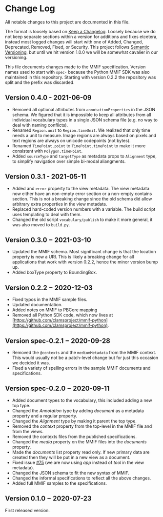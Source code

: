 # Change Log

All notable changes to this project are documented in this file.

The format is loosely based on [Keep a Changelog](http://keepachangelog.com/). Loosely because we do not keep separate sections within a version for additions and fixes etcetera, instead most logged changes will start with one of Added, Changed, Deprecated, Removed, Fixed, or Security. This project follows [Semantic Versioning](http://semver.org/), but until we hit version 1.0.0 we will be somewhat cavalier in our versioning.

This file documents changes made to the MMIF specification. Version names used to start with `spec-` because the Python MMIF SDK was also maintained in this repository. Starting with version 0.2.2 the repository was split and the prefix was discarded.


## Version 0.4.0 - 2021-06-09

- Removed all optional attributes from `annotationProperties` in the JSON schema. We figured that it is impossible to keep all attributes from all individual vocabulary types in a single JSON schema file (e.g. no way to deal with naming conflicts).
- Renamed `Region.unit` to `Region.timeUnit`. We realized that only time needs a unit to measure. Image regions are always based on pixels and text regions are always on unicode codepoints (not bytes).
- Renamed `TimePoint.point` to `TimePoint.timePoint` to make it more consistent with `Polygon.timePoint`.
- Added `sourceType` and `targetType` as metadata props to `Alignment` type, to simplify navigation over simple bi-modal aliangments.

## Version 0.3.1 - 2021-05-11

- Added and `error` property to the view metadata. The view metadata now either have an non-empty error section or a non-empty contains section. This is not a breaking change since the old schema did allow arbitrary extra properties in the view metadata.
- Replaced hard-coded version numbers with a variable. The build script uses templating to deal with them.
- Changed the old script `vocabulary/publish` to make it more general, it was also moved to `build.py`.


## Version 0.3.0 − 2021-03-10

- Updated the MMIF schema. Most significant change is that the location property is now a URI. This is likely a breaking change for all applications that work with version 0.2.2, hence the minor version bump up.
- Added boxType property to BoundingBox.


## Version 0.2.2 − 2020-12-03

- Fixed typos in the MMIF sample files.
- Updated documentation.
- Added notes on MMIF to PBCore mapping
- Removed all Python SDK code, which now lives at [https://github.com/clamsproject/mmif-python](https://github.com/clamsproject/mmif-python).

## Version spec-0.2.1 − 2020-09-28

- Removed the `@contexts` and the `mediumMetadata` from the MMIF context. This would usually not be a patch-level change but for just this occasion we decided it was.
- Fixed a variety of spelling errors in the sample MMIF documents and specifications.


## Version spec-0.2.0 − 2020-09-11

- Added document types to the vocabulary, this included adding a new top type.
- Changed the *Annotation* type by adding *document* as a metadata property and a regular property.
- Changed the *Alignment* type by making it parent the top type.
- Removed the *context* property from the top-level in the MMIF file and from the views.
- Removed the contexts files from the published specifications.
- Changed the *media* property on the MMIF files into the *documents* property.
- Made the *documents* list property read only. If new primary data are created then they will be put in a new view as a document.
- Fixed issue [#75](https://github.com/clamsproject/mmif/issues/75) (we are now using *app* instead of *tool* in the view metadata).
- Changed the JSON schema to fit the new syntax of MMIF.
- Changed the informal specifications to reflect all the above changes.
- Added full MMIF samples to the specifications.


## Version 0.1.0 − 2020-07-23

First released version. 
